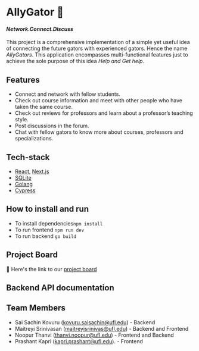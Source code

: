 # AllyGator :crocodile:
#### _Network.Connect.Discuss_ </br>
This project is a comprehensive implementation of a simple yet useful idea of connecting the future gators with experienced gators. Hence the name _AllyGators_. This application encompasses multi-functional features just to achieve the sole purpose of this idea _Help and Get help_. </br>

## Features </br>
- Connect and network with fellow students.</br>
- Check out course information and meet with other people who have taken the same course.</br>
- Check out reviews for professors and learn about a professor’s teaching style.</br>
- Post discussions in the forum.</br>
- Chat with fellow gators to know more about courses, professors and specializations. </br>

## Tech-stack </br>
- [React,](https://reactjs.org/) [Next.js](https://nextjs.org/) </br>
- [SQLite](https://www.sqlite.org/index.html) </br>
- [Golang](https://go.dev/) </br>
- [Cypress](https://go.cypress.io/get-started?utm_adgroup=132501525000&utm_keyword=cypress&utm_source=google&utm_medium=cpc&utm_campaign=15312994475&utm_term=cypress&hsa_acc=8898574980&hsa_cam=15312994475&hsa_grp=132501525000&hsa_ad=562694869893&hsa_src=g&hsa_tgt=kwd-40454352&hsa_kw=cypress&hsa_mt=e&hsa_net=adwords&hsa_ver=3&gclid=Cj0KCQjwr-SSBhC9ARIsANhzu154_iLpxg-WCWfsiJrgZ8kcFSm7w15DNezMTSXs1pCMlei4zkWQFlYaArZ6EALw_wcB) </br>

## How to install and run </br>
- To install dependencies`npm install` </br>
- To run frontend `npm run dev` </br>
- To run backend `go build` </br>

## Project Board </br>
:memo: Here's the link to our [project board](https://github.com/kovurusaisachin/AllyGator/projects/1)</br>

## Backend API documentation </br>

## Team Members </br>
- Sai Sachin Kovuru   (kovuru.saisachin@ufl.edu)  - Backend
- Maitreyi Srinivasan (maitreyisrinivas@ufl.edu)  - Backend and Frontend
- Noopur Thanvi       (thanvi.noopur@ufl.edu)     - Frontend and Backend
- Prashant Kapri      (kapri.prashant@ufl.edu).   - Frontend







